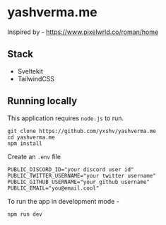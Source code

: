 # yashverma.me

Inspired by - https://www.pixelwrld.co/roman/home

## Stack

- Sveltekit
- TailwindCSS

## Running locally

This application requires `node.js` to run.

```
git clone https://github.com/yxshv/yashverma.me
cd yashverma.me
npm install
```

Create an `.env` file

```
PUBLIC_DISCORD_ID="your discord user id"
PUBLIC_TWITTER_USERNAME="your twitter username"
PUBLIC_GITHUB_USERNAME="your github username"
PUBLIC_EMAIL="you@email.cool"
```

To run the app in development mode - 
    
```
npm run dev
```